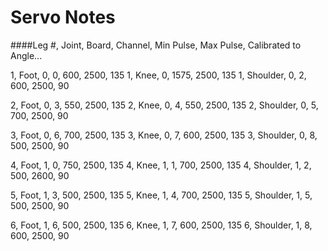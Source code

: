# Servo Notes

####Leg #, Joint, Board, Channel, Min Pulse, Max Pulse, Calibrated to Angle...

1, Foot, 0, 0, 600, 2500, 135
1, Knee, 0, 1575, 2500, 135
1, Shoulder, 0, 2, 600, 2500, 90

2, Foot, 0, 3, 550, 2500, 135
2, Knee, 0, 4, 550, 2500, 135
2, Shoulder, 0, 5, 700, 2500, 90

3, Foot, 0, 6, 700, 2500, 135
3, Knee, 0, 7, 600, 2500, 135
3, Shoulder, 0, 8, 500, 2500, 90

4, Foot, 1, 0, 750, 2500, 135
4, Knee, 1, 1, 700, 2500, 135
4, Shoulder, 1, 2, 500, 2600, 90

5, Foot, 1, 3, 500, 2500, 135
5, Knee, 1, 4, 700, 2500, 135
5, Shoulder, 1, 5, 500, 2500, 90

6, Foot, 1, 6, 500, 2500, 135
6, Knee, 1, 7, 600, 2500, 135
6, Shoulder, 1, 8, 600, 2500, 90
